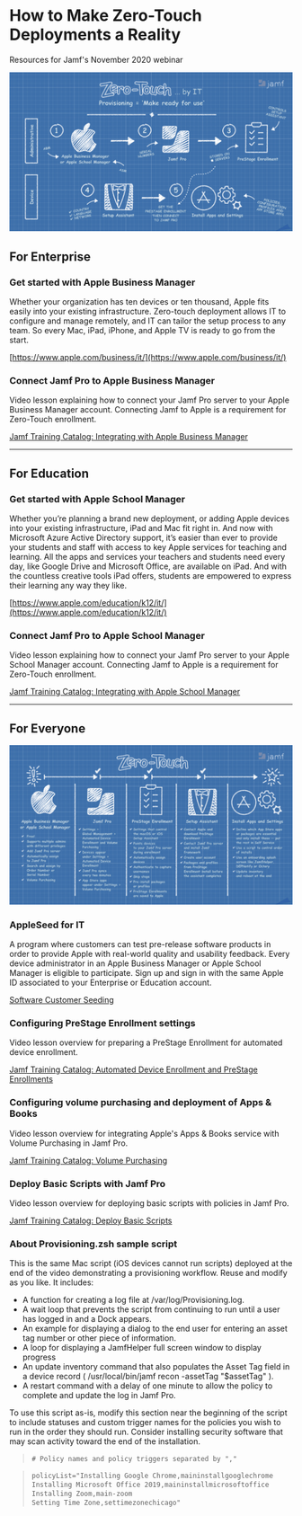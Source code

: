 # How to Make Zero-Touch Deployments a Reality
Resources for Jamf's November 2020 webinar

![](zero-touch-provisioning-overview.jpg)

## For Enterprise

### Get started with Apple Business Manager

Whether your organization has ten devices or ten thousand, Apple fits easily into your existing infrastructure. Zero-touch deployment allows IT to configure and manage remotely, and IT can tailor the setup process to any team. So every Mac, iPad, iPhone, and Apple TV is ready to go from the start.

[https://www.apple.com/business/it/](https://www.apple.com/business/it/)

### Connect Jamf Pro to Apple Business Manager

Video lesson explaining how to connect your Jamf Pro server to your Apple Business Manager account. Connecting Jamf to Apple is a requirement for Zero-Touch enrollment.

[Jamf Training Catalog: Integrating with Apple Business Manager](https://trainingcatalog.jamf.com/integrating-with-apple-business-manager)

---

## For Education

### Get started with Apple School Manager

Whether you’re planning a brand new deployment, or adding Apple devices into your existing infrastructure, iPad and Mac fit right in. And now with Microsoft Azure Active Directory support, it’s easier than ever to provide your students and staff with access to key Apple services for teaching and learning. All the apps and services your teachers and students need every day, like Google Drive and Microsoft Office, are available on iPad. And with the countless creative tools iPad offers, students are empowered to express their learning any way they like.

[https://www.apple.com/education/k12/it/](https://www.apple.com/education/k12/it/)

### Connect Jamf Pro to Apple School Manager

Video lesson explaining how to connect your Jamf Pro server to your Apple School Manager account. Connecting Jamf to Apple is a requirement for Zero-Touch enrollment.

[Jamf Training Catalog: Integrating with Apple School Manager](https://trainingcatalog.jamf.com/integrating-with-apple-school-manager)

---

## For Everyone

![](zero-touch-workflow.jpg)

### AppleSeed for IT

A program where customers can test pre-release software products in order to provide Apple with real-world quality and usability feedback. Every device administrator in an Apple Business Manager or Apple School Manager is eligible to participate. Sign up and sign in with the same Apple ID associated to your Enterprise or Education account.

[Software Customer Seeding](https://appleseed.apple.com/sp/welcome)

### Configuring PreStage Enrollment settings

Video lesson overview for preparing a PreStage Enrollment for automated device enrollment.

[Jamf Training Catalog: Automated Device Enrollment and PreStage Enrollments](https://trainingcatalog.jamf.com/device-enrollment-program-dep-1)

### Configuring volume purchasing and deployment of Apps & Books

Video lesson overview for integrating Apple's Apps & Books service with Volume Purchasing in Jamf Pro.

[Jamf Training Catalog: Volume Purchasing](https://trainingcatalog.jamf.com/volume-purchasing)

### Deploy Basic Scripts with Jamf Pro

Video lesson overview for deploying basic scripts with policies in Jamf Pro.

[Jamf Training Catalog: Deploy Basic Scripts](https://trainingcatalog.jamf.com/deploy-basic-scripts-1)

### About Provisioning.zsh sample script

This is the same Mac script (iOS devices cannot run scripts) deployed at the end of the video demonstrating a provisioning workflow. Reuse and modify as you like. It includes:

* A function for creating a log file at /var/log/Provisioning.log.
* A wait loop that prevents the script from continuing to run until a user has logged in and a Dock appears.
* An example for displaying a dialog to the end user for entering an asset tag number or other piece of information.
* A loop for displaying a JamfHelper full screen window to display progress
* An update inventory command that also populates the Asset Tag field in a device record ( /usr/local/bin/jamf recon -assetTag "$assetTag" ).
* A restart command with a delay of one minute to allow the policy to complete and update the log in Jamf Pro.

To use this script as-is, modify this section near the beginning of the script to include statuses and custom trigger names for the policies you wish to run in the order they should run. Consider installing security software that may scan activity toward the end of the installation.

>     # Policy names and policy triggers separated by ","

>     policyList="Installing Google Chrome,maininstallgooglechrome
>     Installing Microsoft Office 2019,maininstallmicrosoftoffice
>     Installing Zoom,main-zoom
>     Setting Time Zone,settimezonechicago"
